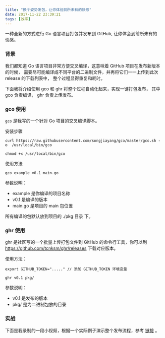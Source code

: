 ```yaml
---
title: "换个姿势发包，让你体验前所未有的快感"
date: 2017-11-22 23:39:21
tags: [效率]
---
```


一种全新的方式进行 Go 语言项目打包并发布到 GitHub, 让你体会到前所未有的快感。

### 背景

我们都知道 Go 语言项目非常方便交叉编译，这意味着 GitHub 项目在发布新版本的时候，
需要尽可能编译成不同平台的二进制文件，并再将它们一一上传到此次 release 的下载列表中，
整个过程显得重复和耗时。

下面我将介绍使用 gco 和 ghr 将整个过程自动化起来，实现一键打包发布， 其中 gco 负责编译， ghr 负责上传发布。

### gco 使用

`gco` 是我写的一个针对 Go 项目的交叉编译脚本。

安装步骤

```
curl https://raw.githubusercontent.com/songjiayang/gco/master/gco.sh -o  /usr/local/bin/gco

chmod +x /usr/local/bin/gco
```

使用方法

```
gco example v0.1 main.go
```

参数说明：

- example 是你编译的项目名称
- v0.1 是编译的版本
- main.go 是项目的 main 包位置

所有编译的包默认放到项目的 ./pkg 目录 下。

### ghr 使用

ghr 是社区写的一个批量上传打包文件到 GitHub 的命令行工具，你可以到 https://github.com/tcnksm/ghr/releases 下载对应版本。

使用方法：

```
export GITHUB_TOKEN="....." // 添加 GITHUB_TOKEN 环境变量

ghr v0.1 pkg/
```

参数说明：

- v0.1 是发布的版本
- pkg/ 是为二进制包放的目录

### 实战

下面是我录制的一段小视频，根据一个实际例子演示整个发布流程，参考 [链接](https://mp.weixin.qq.com/s?__biz=MzA5ODg4ODY2OA==&mid=2648014953&idx=1&sn=e7ad5f952e9c4445921ee7defaf3c312&chksm=88ab9edabfdc17cc89da8e124582d831043e8cd7935221c690406daa36cf513630d2862f7938#rd) 。
